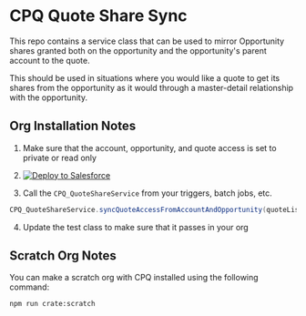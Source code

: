 # CPQ Quote Share Sync

This repo contains a service class that can be used to mirror Opportunity shares granted both on the opportunity and the opportunity's parent account to the quote.

This should be used in situations where you would like a quote to get its shares from the opportunity as it would through a master-detail relationship with the opportunity.

## Org Installation Notes

1. Make sure that the account, opportunity, and quote access is set to private or read only

2. <a href="https://githubsfdeploy.herokuapp.com?owner=dmgerow&repo=cpq-quote-share-sync&ref=main">
     <img alt="Deploy to Salesforce"
          src="https://raw.githubusercontent.com/afawcett/githubsfdeploy/master/deploy.png">
   </a>

3. Call the `CPQ_QuoteShareService` from your triggers, batch jobs, etc.

```java
CPQ_QuoteShareService.syncQuoteAccessFromAccountAndOpportunity(quoteList); //where quoteList is a list of quotes
```

4. Update the test class to make sure that it passes in your org

## Scratch Org Notes

You can make a scratch org with CPQ installed using the following command:

```bash
npm run crate:scratch
```
